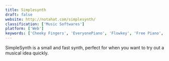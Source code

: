 ```yaml
---
title: Simplesynth
draft: false 
website: http://notahat.com/simplesynth/
classification: ['Music Softwares']
platform: ['Web']
keywords: ['Cheeky Fingers', 'EveryonePiano', 'Flowkey', 'Free Piano', 'LilyPond', 'Linthesia', 'Mini Piano', 'Musicope', 'Perfect Piano', 'Perfect Piano Player 3D', 'Piano From Above', 'Piano Kit', 'Piano Marvel', 'Piano Terrazzo', 'PianoBooster', 'Pianu', 'Playground Sessions', 'Simply Piano', 'Skoove', 'Synthesia', 'VirtualMIDISynth']
---
```

SimpleSynth is a small and fast synth, perfect for when you want to try out a musical idea quickly.